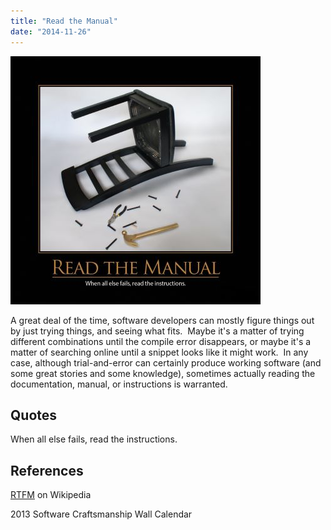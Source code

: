 ```yaml
---
title: "Read the Manual"
date: "2014-11-26"
---
```


![Read-The-Manual-Mar-2013](images/Read-the-Manual-400x400.jpg)

A great deal of the time, software developers can mostly figure things out by just trying things, and seeing what fits.  Maybe it's a matter of trying different combinations until the compile error disappears, or maybe it's a matter of searching online until a snippet looks like it might work.  In any case, although trial-and-error can certainly produce working software (and some great stories and some knowledge), sometimes actually reading the documentation, manual, or instructions is warranted.

## Quotes

When all else fails, read the instructions.

## References

[RTFM](http://en.wikipedia.org/wiki/RTFM) on Wikipedia

2013 Software Craftsmanship Wall Calendar

